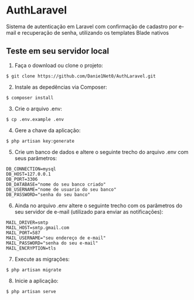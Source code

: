 # AuthLaravel
Sistema de autenticação em Laravel com confirmação de cadastro por e-mail e recuperação de senha, utilizando os templates Blade nativos

## Teste em seu servidor local
1. Faça o download ou clone o projeto:
```
$ git clone https://github.com/Danie1Net0/AuthLaravel.git
```

2. Instale as depedências via Composer: 
```
$ composer install
```

3. Crie o arquivo .env: 
```
$ cp .env.example .env
```

4. Gere a chave da aplicação:
```
$ php artisan key:generate
```

5. Crie um banco de dados e altere o seguinte trecho do arquivo .env com seus parâmetros:
```
DB_CONNECTION=mysql
DB_HOST=127.0.0.1
DB_PORT=3306
DB_DATABASE="nome do seu banco criado"
DB_USERNAME="nome de usuario do seu banco"
DB_PASSWORD="senha do seu banco"
```

6. Ainda no arquivo .env altere o seguinte trecho com os parâmetros do seu servidor de e-mail (utilizado para enviar as notificações):
```
MAIL_DRIVER=smtp
MAIL_HOST=smtp.gmail.com
MAIL_PORT=587
MAIL_USERNAME="seu endereço de e-mail"
MAIL_PASSWORD="senha do seu e-mail"
MAIL_ENCRYPTION=tls

```

7. Execute as migrações: 
```
$ php artisan migrate
```

8. Inicie a aplicação:
```
$ php artisan serve
```
